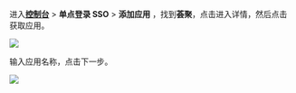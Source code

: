 <IntegrationDetailCard :title="`在 ${$localeConfig.brandName} 中创建应用`">

进入[**控制台**](https://console.authing.cn) > **单点登录 SSO** > **添加应用** ，找到**荟聚**，点击进入详情，然后点击获取应用。

![](~@imagesZhCn/integration/huiju/1-1.png)

输入应用名称，点击下一步。

![](~@imagesZhCn/integration/huiju/1-2.png)

</IntegrationDetailCard>

